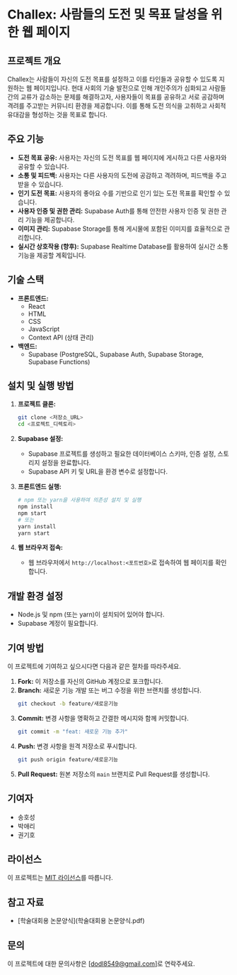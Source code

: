 # Challex: 사람들의 도전 및 목표 달성을 위한 웹 페이지

## 프로젝트 개요

Challex는 사람들이 자신의 도전 목표를 설정하고 이를 타인들과 공유할 수 있도록 지원하는 웹 페이지입니다. 현대 사회의 기술 발전으로 인해 개인주의가 심화되고 사람들 간의 교류가 감소하는 문제를 해결하고자, 사용자들이 목표를 공유하고 서로 공감하며 격려를 주고받는 커뮤니티 환경을 제공합니다. 이를 통해 도전 의식을 고취하고 사회적 유대감을 형성하는 것을 목표로 합니다.

## 주요 기능

* **도전 목표 공유:** 사용자는 자신의 도전 목표를 웹 페이지에 게시하고 다른 사용자와 공유할 수 있습니다.
* **소통 및 피드백:** 사용자는 다른 사용자의 도전에 공감하고 격려하며, 피드백을 주고받을 수 있습니다.
* **인기 도전 목표:** 사용자의 좋아요 수를 기반으로 인기 있는 도전 목표를 확인할 수 있습니다.
* **사용자 인증 및 권한 관리:** Supabase Auth를 통해 안전한 사용자 인증 및 권한 관리 기능을 제공합니다.
* **이미지 관리:** Supabase Storage를 통해 게시물에 포함된 이미지를 효율적으로 관리합니다.
* **실시간 상호작용 (향후):** Supabase Realtime Database를 활용하여 실시간 소통 기능을 제공할 계획입니다.

## 기술 스택

* **프론트엔드:**
    * React
    * HTML
    * CSS
    * JavaScript
    * Context API (상태 관리)
* **백엔드:**
    * Supabase (PostgreSQL, Supabase Auth, Supabase Storage, Supabase Functions)

## 설치 및 실행 방법

1.  **프로젝트 클론:**
    ```bash
    git clone <저장소_URL>
    cd <프로젝트_디렉토리>
    ```

2.  **Supabase 설정:**
    * Supabase 프로젝트를 생성하고 필요한 데이터베이스 스키마, 인증 설정, 스토리지 설정을 완료합니다.
    * Supabase API 키 및 URL을 환경 변수로 설정합니다.

3.  **프론트엔드 실행:**
    ```bash
    # npm 또는 yarn을 사용하여 의존성 설치 및 실행
    npm install
    npm start
    # 또는
    yarn install
    yarn start
    ```

4.  **웹 브라우저 접속:**
    * 웹 브라우저에서 `http://localhost:<포트번호>`로 접속하여 웹 페이지를 확인합니다.

## 개발 환경 설정

* Node.js 및 npm (또는 yarn)이 설치되어 있어야 합니다.
* Supabase 계정이 필요합니다.

## 기여 방법

이 프로젝트에 기여하고 싶으시다면 다음과 같은 절차를 따라주세요.

1.  **Fork:** 이 저장소를 자신의 GitHub 계정으로 포크합니다.
2.  **Branch:** 새로운 기능 개발 또는 버그 수정을 위한 브랜치를 생성합니다.
    ```bash
    git checkout -b feature/새로운기능
    ```
3.  **Commit:** 변경 사항을 명확하고 간결한 메시지와 함께 커밋합니다.
    ```bash
    git commit -m "feat: 새로운 기능 추가"
    ```
4.  **Push:** 변경 사항을 원격 저장소로 푸시합니다.
    ```bash
    git push origin feature/새로운기능
    ```
5.  **Pull Request:** 원본 저장소의 `main` 브랜치로 Pull Request를 생성합니다.

## 기여자

* 송호성
* 박애리
* 권기호

## 라이선스

이 프로젝트는 [MIT 라이선스](LICENSE)를 따릅니다.

## 참고 자료

* [학술대회용 논문양식](학술대회용 논문양식.pdf)

## 문의

이 프로젝트에 대한 문의사항은 [dodl8549@gmail.com]로 연락주세요.
